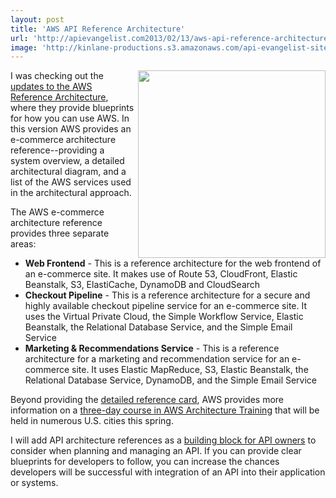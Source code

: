 ```yaml
---
layout: post
title: 'AWS API Reference Architecture'
url: 'http://apievangelist.com2013/02/13/aws-api-reference-architecture/'
image: 'http://kinlane-productions.s3.amazonaws.com/api-evangelist-site/blog/aws-ecommerce-reference-architecture.png'
---
```



<p>
     <img src="https://s3.amazonaws.com/kinlane-productions/api-evangelist/aws/aws-ecommerce-reference-architecture.png"  width="300" align="right" />
</p>
<p>
     I was checking out the <a href="http://aws.typepad.com/aws/2013/02/three-new-aws-reference-architectures-for-e-commerce.html">updates to the AWS Reference Architecture</a>, where they provide blueprints for how you can use AWS. In this version AWS provides an e-commerce architecture reference--providing a system overview, a detailed architectural diagram, and a list of the AWS services used in the architectural approach.
</p>
<p>
     The AWS e-commerce architecture reference provides three separate areas:
</p>
<ul >
     <li>
          <strong>Web Frontend</strong> - This is a reference architecture for the web frontend of an e-commerce site. It makes use of Route 53, CloudFront, Elastic Beanstalk, S3, ElastiCache, DynamoDB and CloudSearch
     </li>
     <li>
          <strong>Checkout Pipeline</strong> - This is a reference architecture for a secure and highly available checkout pipeline service for an e-commerce site. It uses the Virtual Private Cloud, the Simple Workflow Service, Elastic Beanstalk, the Relational Database Service, and the Simple Email Service
     </li>
     <li>
          <strong>Marketing &amp; Recommendations Service</strong> - This is a reference architecture for a marketing and recommendation service for an e-commerce site. It uses Elastic MapReduce, S3, Elastic Beanstalk, the Relational Database Service, DynamoDB, and the Simple Email Service
     </li>
</ul>
<p>
     Beyond providing the <a href="http://media.amazonwebservices.com/architecturecenter/AWS_ac_ra_ecommerce_webfrontend_14.pdf">detailed reference card</a>, AWS provides more information on a <a href="http://aws.amazon.com/aws-training/architect/">three-day course in AWS Architecture Training</a> that will be held in numerous U.S. cities this spring.
</p>
<p>
     I will add API architecture references as a <a href="/">building block for API owners</a> to consider when planning and managing an API. If you can provide clear blueprints for developers to follow, you can increase the chances developers will be successful with integration of an API into their application or systems.
</p>
